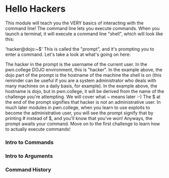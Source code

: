 # Hello Hackers
This module will teach you the VERY basics of interacting with the command line! The command line lets you execute commands. When you launch a terminal, it will execute a command line "shell", which will look like this:

'hacker@dojo:~$'
This is called the "prompt", and it's prompting you to enter a command. Let's take a look at what's going on here:

The hacker in the prompt is the username of the current user. In the pwn.college DOJO environment, this is "hacker".
In the example above, the dojo part of the prompt is the hostname of the machine the shell is on (this reminder can be useful if you are a system administrator who deals with many machines on a daily basis, for example). In the example above, the hostname is dojo, but in pwn.college, it will be derived from the name of the challenge you're attempting.
We will cover what ~ means later :-)
The $ at the end of the prompt signifies that hacker is not an administrative user. In much later modules in pwn.college, when you learn to use exploits to become the administrative user, you will see the prompt signify that by printing # instead of $, and you'll know that you've won!
Anyways, the prompt awaits your command. Move on to the first challenge to learn how to actually execute commands!



### Intro to Commands

### Intro to Arguments

### Command History

